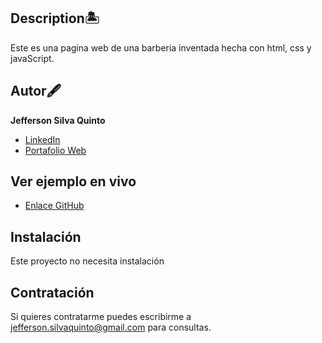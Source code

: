 ## Description🏝
Este es una pagina web de una barberia inventada hecha con html, css y javaScript.

## Autor🖋
**Jefferson Silva Quinto**

* [LinkedIn](https://www.linkedin.com/in/sqdeveloper/)
* [Portafolio Web](https://sqdeveloper.github.io/Portfolio-web/)

## Ver ejemplo en vivo
* [Enlace GitHub](https://sqdeveloper.github.io/Page-Barberia/)

## Instalación
Este proyecto no necesita instalación

## Contratación
Si quieres contratarme puedes escribirme a jefferson.silvaquinto@gmail.com para consultas.
